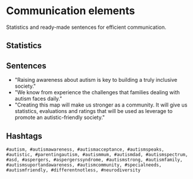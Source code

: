 # Communication elements
Statistics and ready-made sentences for efficient communication.
## Statistics
## Sentences
- "Raising awareness about autism is key to building a truly inclusive society."
- "We know from experience the challenges that families dealing with autism faces daily."
- "Creating this map will make us stronger as a community. It will give us statistics, evaluations and ratings that will be used as leverage to promote an autistic-friendly society."
## Hashtags
```
#autism, #autismawareness, #autismacceptance, #autismspeaks, #autistic, #parentingautism, #autismmum, #autismdad, #autismspectrum, #asd, #aspergers, #aspergerssyndrome, #autismstrong, #autismfamily, #autismsuportandawareness, #autismcommunity, #specialneeds, #autismfriendly, #differentnotless, #neurodiversity
``` 
